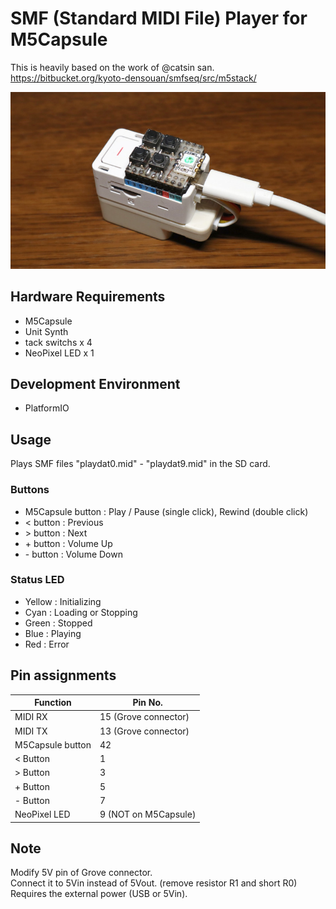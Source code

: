 # SMF (Standard MIDI File) Player for M5Capsule

This is heavily based on the work of @catsin san.  
https://bitbucket.org/kyoto-densouan/smfseq/src/m5stack/

<img src="image.jpg" width="533">

## Hardware Requirements
- M5Capsule
- Unit Synth
- tack switchs x 4
- NeoPixel LED x 1

## Development Environment
- PlatformIO

## Usage
Plays SMF files "playdat0.mid" - "playdat9.mid" in the SD card.

### Buttons
- M5Capsule button : Play / Pause (single click), Rewind (double click)
- \< button : Previous 
- \> button : Next
- \+ button : Volume Up
- \- button : Volume Down

### Status LED
- Yellow : Initializing
- Cyan : Loading or Stopping
- Green : Stopped
- Blue : Playing
- Red : Error

## Pin assignments

|Function|Pin No.|
|---|---|
|MIDI RX|15 (Grove connector)|
|MIDI TX|13 (Grove connector)|
|M5Capsule button|42|
|\< Button|1|
|\> Button|3|
|+ Button|5|
|- Button|7|
|NeoPixel LED|9 (NOT on M5Capsule)|

## Note
Modify 5V pin of Grove connector.  
Connect it to 5Vin instead of 5Vout. (remove resistor R1 and short R0)  
Requires the external power (USB or 5Vin).
